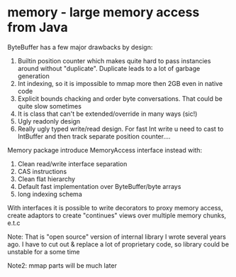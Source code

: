 memory - large memory access from Java
===
ByteBuffer has a few major drawbacks by design:
 1. Builtin position counter which makes quite hard to pass instancies around without "duplicate". Duplicate leads to a lot of garbage generation
 2. Int indexing, so it is impossible to mmap more then 2GB even in native code
 3. Explicit bounds chacking and order byte conversations. That could be quite slow sometimes
 4. It is class that can't be extended/override in many ways (sic!)
 5. Ugly readonly design
 6. Really ugly typed write/read design. For fast Int write u need to cast to IntBuffer and then track separate position counter....


Memory package introduce MemoryAccess interface instead with:
 1. Clean read/write interface separation
 2. CAS instructions
 3. Clean flat hierarchy 
 4. Default fast implementation over ByteBuffer/byte arrays
 5. long indexing schema

With interfaces it is possible to write decorators to proxy memory access, create adaptors to create "continues" views over multiple memory chunks, e.t.c

Note: That is "open source" version of internal library I wrote several years ago. I have to cut out & replace a lot of proprietary code, so library could be unstable for a some time

Note2: mmap parts will be much later

